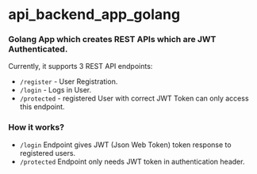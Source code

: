 # api_backend_app_golang
<h3>Golang App which creates REST APIs which are JWT Authenticated.</h3>

Currently, it supports 3 REST API endpoints:
- ```/register```  - User Registration.
- ```/login```     - Logs in User.
- ```/protected``` - registered User with correct JWT Token can only access this endpoint.

<h3>How it works?</h3>

- ```/login``` Endpoint gives JWT (Json Web Token) token response to registered users.
- ```/protected``` Endpoint only needs JWT token in authentication header.

